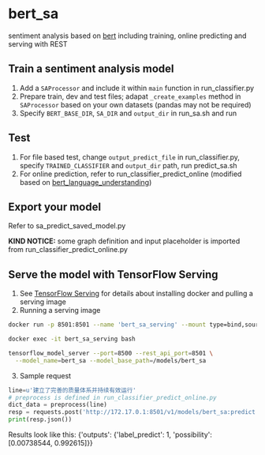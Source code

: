 # bert_sa
sentiment analysis based on [bert](https://github.com/google-research/bert/blob/master/multilingual.md) including training, online predicting and serving with REST 

## Train a sentiment analysis model
1. Add a `SAProcessor` and include it within `main` function in run_classifier.py 
2. Prepare train, dev and test files; adapat `_create_examples` method in `SAProcessor` based on your own datasets (pandas may not be required)
3. Specify `BERT_BASE_DIR`, `SA_DIR` and `output_dir` in run_sa.sh and run 


## Test
1. For file based test, change `output_predict_file` in run_classifier.py, specify `TRAINED_CLASSIFIER` and `output_dir` path, run predict_sa.sh 
2. For online prediction, refer to run_classifier_predict_online (modified based on [bert_language_understanding](https://github.com/brightmart/bert_language_understanding))

## Export your model
Refer to sa_predict_saved_model.py

**KIND NOTICE:** some graph definition and input placeholder is imported from run_classifier_predict_online.py

## Serve the model with TensorFlow Serving
1. See [TensorFlow Serving](https://www.tensorflow.org/serving/docker) for details about installing docker and pulling a serving image
2. Running a serving image
```Bash
docker run -p 8501:8501 --name 'bert_sa_serving' --mount type=bind,source=/data/notebooks/xff/bert/output/sa_output/saved_model,target=/models/bert_sa -e MODEL_NAME=bert_sa -t tensorflow/serving:latest-devel-gpu &

docker exec -it bert_sa_serving bash

tensorflow_model_server --port=8500 --rest_api_port=8501 \
  --model_name=bert_sa --model_base_path=/models/bert_sa
 ```

3. Sample request
```Python
line=u'建立了完善的质量体系并持续有效运行'
# preprocess is defined in run_classifier_predict_online.py
dict_data = preprocess(line)
resp = requests.post('http://172.17.0.1:8501/v1/models/bert_sa:predict', json=dict_data)
print(resp.json())
```
Results look like this:
{'outputs': {'label_predict': 1, 'possibility': [0.00738544, 0.992615]}}


